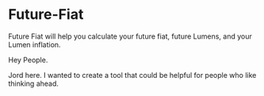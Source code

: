 # Future-Fiat
Future Fiat will help you calculate your future fiat, future Lumens, and your Lumen inflation. 

Hey People.

Jord here. I wanted to create a tool that could be helpful for people who like thinking ahead.
